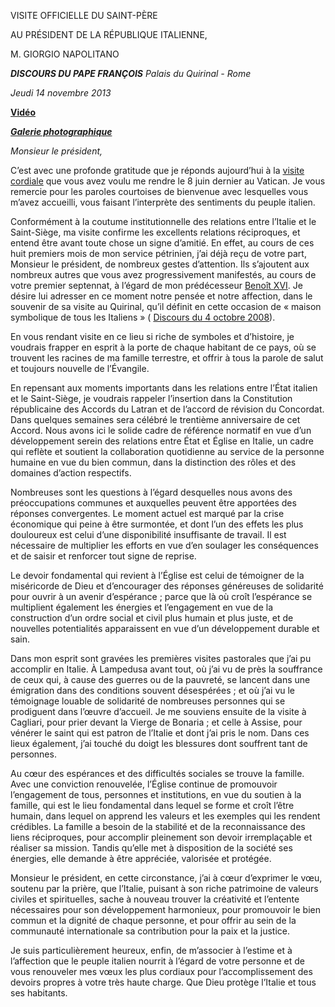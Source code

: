 VISITE OFFICIELLE DU SAINT-PÈRE

AU PRÉSIDENT DE LA RÉPUBLIQUE ITALIENNE,

M. GIORGIO NAPOLITANO

***DISCOURS DU PAPE FRANÇOIS*** *Palais du Quirinal - Rome*

*Jeudi 14 novembre 2013*

**[Vidéo](http://player.rv.va/vaticanplayer.asp?language=it&tic=VA_JWDU73IJ)**

***[Galerie photographique](http://www.photogallery.va/content/photogallery/it/eventi/quirinale2013.html)***

*Monsieur le président,*

C’est avec une profonde gratitude que je réponds aujourd’hui à la [visite cordiale](/content/francesco/fr/speeches/2013/june/documents/papa-francesco_20130608_presidente-napolitano.html) que vous avez voulu me rendre le 8 juin dernier au Vatican. Je vous remercie pour les paroles courtoises de bienvenue avec lesquelles vous m’avez accueilli, vous faisant l’interprète des sentiments du peuple italien.

Conformément à la coutume institutionnelle des relations entre l’Italie et le Saint-Siège, ma visite confirme les excellents relations réciproques, et entend être avant toute chose un signe d’amitié. En effet, au cours de ces huit premiers mois de mon service pétrinien, j’ai déjà reçu de votre part, Monsieur le président, de nombreux gestes d’attention. Ils s’ajoutent aux nombreux autres que vous avez progressivement manifestés, au cours de votre premier septennat, à l’égard de mon prédécesseur [Benoît XVI](http://www.vatican.va/holy_father/benedict_xvi/index_fr.htm). Je désire lui adresser en ce moment notre pensée et notre affection, dans le souvenir de sa visite au Quirinal, qu’il définit en cette occasion de « maison symbolique de tous les Italiens » ( [Discours du 4 octobre 2008](http://www.vatican.va/holy_father/benedict_xvi/speeches/2008/october/documents/hf_ben-xvi_spe_20081004_quirinale_fr.html)).

En vous rendant visite en ce lieu si riche de symboles et d’histoire, je voudrais frapper en esprit à la porte de chaque habitant de ce pays, où se trouvent les racines de ma famille terrestre, et offrir à tous la parole de salut et toujours nouvelle de l’Évangile.

En repensant aux moments importants dans les relations entre l’État italien et le Saint-Siège, je voudrais rappeler l’insertion dans la Constitution républicaine des Accords du Latran et de l’accord de révision du Concordat. Dans quelques semaines sera célébré le trentième anniversaire de cet Accord. Nous avons ici le solide cadre de référence normatif en vue d’un développement serein des relations entre État et Église en Italie, un cadre qui reflète et soutient la collaboration quotidienne au service de la personne humaine en vue du bien commun, dans la distinction des rôles et des domaines d’action respectifs.

Nombreuses sont les questions à l’égard desquelles nous avons des préoccupations communes et auxquelles peuvent être apportées des réponses convergentes. Le moment actuel est marqué par la crise économique qui peine à être surmontée, et dont l’un des effets les plus douloureux est celui d’une disponibilité insuffisante de travail. Il est nécessaire de multiplier les efforts en vue d’en soulager les conséquences et de saisir et renforcer tout signe de reprise.

Le devoir fondamental qui revient à l’Église est celui de témoigner de la miséricorde de Dieu et d’encourager des réponses généreuses de solidarité pour ouvrir à un avenir d’espérance ; parce que là où croît l’espérance se multiplient également les énergies et l’engagement en vue de la construction d’un ordre social et civil plus humain et plus juste, et de nouvelles potentialités apparaissent en vue d’un développement durable et sain.

Dans mon esprit sont gravées les premières visites pastorales que j’ai pu accomplir en Italie. À Lampedusa avant tout, où j’ai vu de près la souffrance de ceux qui, à cause des guerres ou de la pauvreté, se lancent dans une émigration dans des conditions souvent désespérées ; et où j’ai vu le témoignage louable de solidarité de nombreuses personnes qui se prodiguent dans l’œuvre d’accueil. Je me souviens ensuite de la visite à Cagliari, pour prier devant la Vierge de Bonaria ; et celle à Assise, pour vénérer le saint qui est patron de l’Italie et dont j’ai pris le nom. Dans ces lieux également, j’ai touché du doigt les blessures dont souffrent tant de personnes.

Au cœur des espérances et des difficultés sociales se trouve la famille. Avec une conviction renouvelée, l’Église continue de promouvoir l’engagement de tous, personnes et institutions, en vue du soutien à la famille, qui est le lieu fondamental dans lequel se forme et croît l’être humain, dans lequel on apprend les valeurs et les exemples qui les rendent crédibles. La famille a besoin de la stabilité et de la reconnaissance des liens réciproques, pour accomplir pleinement son devoir irremplaçable et réaliser sa mission. Tandis qu’elle met à disposition de la société ses énergies, elle demande à être appréciée, valorisée et protégée.

Monsieur le président, en cette circonstance, j’ai à cœur d’exprimer le vœu, soutenu par la prière, que l’Italie, puisant à son riche patrimoine de valeurs civiles et spirituelles, sache à nouveau trouver la créativité et l’entente nécessaires pour son développement harmonieux, pour promouvoir le bien commun et la dignité de chaque personne, et pour offrir au sein de la communauté internationale sa contribution pour la paix et la justice.

Je suis particulièrement heureux, enfin, de m’associer à l’estime et à l’affection que le peuple italien nourrit à l’égard de votre personne et de vous renouveler mes vœux les plus cordiaux pour l’accomplissement des devoirs propres à votre très haute charge. Que Dieu protège l’Italie et tous ses habitants.